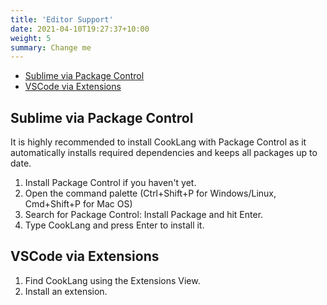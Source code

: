 ```yaml
---
title: 'Editor Support'
date: 2021-04-10T19:27:37+10:00
weight: 5
summary: Change me
---
```


* [Sublime via Package Control](#sublime-via-package-control)
* [VSCode via Extensions](#vscode-via-extensions)

## Sublime via Package Control

It is highly recommended to install CookLang with Package Control as it automatically installs required dependencies and keeps all packages up to date.

1. Install Package Control if you haven't yet.
2. Open the command palette (Ctrl+Shift+P for Windows/Linux, Cmd+Shift+P for Mac OS)
3. Search for Package Control: Install Package and hit Enter.
4. Type CookLang and press Enter to install it.


## VSCode via Extensions

1. Find CookLang using the Extensions View.
2. Install an extension.
